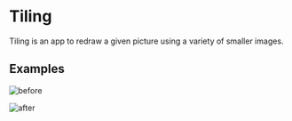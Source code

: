 # Tiling

Tiling is an app to redraw a given picture using a variety of smaller images.

## Examples

![before](https://i.imgur.com/xDoQ91Q.jpg)

![after](https://imgur.com/a/712J7nT)
